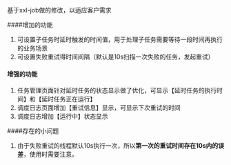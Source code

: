 基于xxl-job做的修改，以适应客户需求

####增加的功能
1. 可设置子任务时延时触发的时间值，用于处理子任务需要等待一段时间再执行的业务场景
2. 可设置失败重试得时间间隔（默认是10s扫描一次失败的任务，发起重试）

#### 增强的功能

1. 任务管理页面针对延时任务的状态显示做了优化，可显示【延时任务的执行时间】和【延时任务正在运行】
2. 调度日志页面增加【重试信息】显示，可显示下次重试的时间
3. 调度日志增加【运行中】状态显示



####存在的小问题

1. 由于失败重试的线程默认10s执行一次，所以**第一次的重试时间存在10s内的误差**，使用时需要注意。